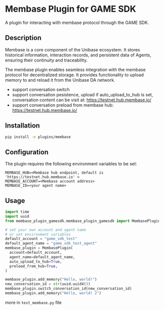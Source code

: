 # Membase Plugin for GAME SDK

A plugin for interacting with membase protocol through the GAME SDK.

## Description

Membase is a core component of the Unibase ecosystem. It stores historical information, interaction records, and persistent data of Agents, ensuring their continuity and traceability.

The membase plugin enables seamless integration with the membase protocol for decentralized storage. It provides functionality to upload memory to and reload it from the Unibase DA network.

- support conversation switch
- support conversation pesistence, upload if auto_upload_to_hub is set, conversation content can be visit at: https://testnet.hub.membase.io/
- support conversation preload from membase hub: https://testnet.hub.membase.io/

## Installation

```bash
pip install -e plugins/membase
```

## Configuration

The plugin requires the following environment variables to be set:

```shell
MEMBASE_HUB=<Membase hub endpoint, default is 'https://testnet.hub.membase.io' >
MEMBASE_ACCOUNT=<Membase account address>
MEMBASE_ID=<your agent name>
```

## Usage

```python
import time
import uuid
from membase_plugin_gamesdk.membase_plugin_gamesdk import MembasePlugin

# set your own account and agent name
# or set environment variables
default_account = "game_sdk_test"
default_agent_name = "game_sdk_test_agent"
membase_plugin = MembasePlugin(
  account=default_account,
  agent_name=default_agent_name,
  auto_upload_to_hub=True,
  preload_from_hub=True,
)

membase_plugin.add_memory("Hello, world!")
new_conversation_id = str(uuid.uuid4())
membase_plugin.switch_conversation_id(new_conversation_id)
membase_plugin.add_memory("Hello, world! 2")
```

more in `test_membase.py` file
